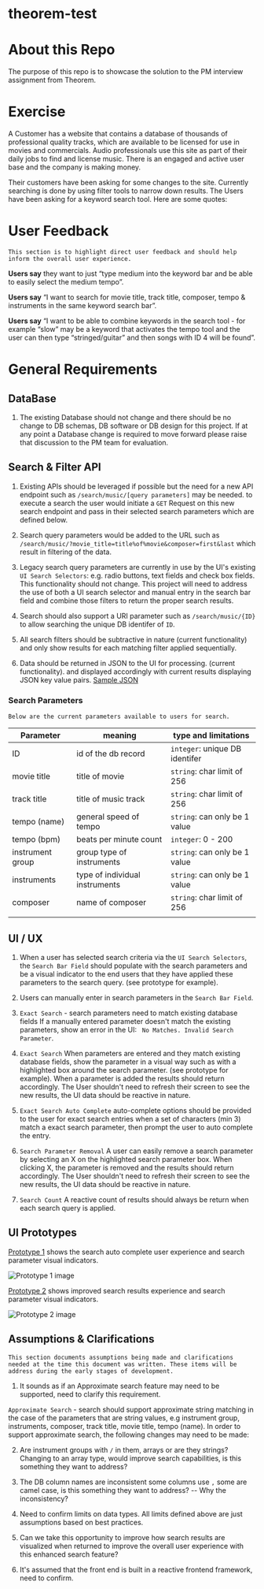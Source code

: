 # theorem-test

# About this Repo

The purpose of this repo is to showcase the solution to the PM interview assignment from Theorem. 


# Exercise 

A Customer has a website that contains a database of thousands of professional quality tracks, which are available to be licensed for use in movies and commercials. Audio professionals use this site as part of their daily jobs to find and license music. There is an engaged and active user base and the company is making money.

Their customers have been asking for some changes to the site. Currently searching is done by using filter tools to narrow down results. The Users have been asking for a keyword search tool. Here are some quotes:

# User Feedback

```
This section is to highlight direct user feedback and should help inform the overall user experience.
```

**Users say** they want to just “type medium into the keyword bar and be able to easily
select the medium tempo”.

**Users say** “I want to search for movie title, track title, composer, tempo & instruments in the same keyword search bar”.

**Users say** “I want to be able to combine keywords in the search tool - for example “slow” may be a keyword that activates the tempo tool and the user can then type
“stringed/guitar” and then songs with ID 4 will be found”.


# General Requirements

## DataBase 

1. The existing Database should not change and there should be no change to DB schemas, DB software or DB design for this project. If at any point a Database change is required to move forward please raise that discussion to the PM team for evaluation. 

## Search & Filter API

1. Existing APIs should be leveraged if possible but the need for a new API endpoint such as  `/search/music/[query parameters]` may be needed.  to execute a search the user would initiate a `GET` Request on this new search endpoint and pass in their selected search parameters which are defined below.

2. Search query parameters would be added to the URL such as `/search/music/?movie_title=title%of%movie&composer=first&last` which result in filtering of the data.   

2. Legacy search query parameters are currently in use by the UI's existing `UI Search Selectors`: e.g. radio buttons,  text fields and check box fields. This functionality should not change. This project will need to address the use of both a UI search selector and manual entry in the search bar field and combine those filters to return the proper search results.

3. Search should also support a URI parameter such as `/search/music/{ID}` to allow searching the unique DB identifer of `ID`. 

3. All search filters should be subtractive in nature (current functionality) and only show results for each matching filter applied sequentially. 

4. Data should be returned in JSON to the UI for processing. (current functionality). and displayed accordingly with current results displaying JSON key value pairs. [Sample JSON](sample.json)


### Search Parameters

```
Below are the current parameters available to users for search.
```

| Parameter |  meaning |type and limitations |
|---|---|---|
| ID    | id of the db record  |  `integer`: unique DB identifer    |
| movie title  | title of movie   | `string`: char limit of 256   |
| track title | title of music track   | `string`: char limit of 256  |
| tempo (name)  | general speed of tempo  | `string`: can only be 1 value|
| tempo (bpm)   |beats per minute count   | `integer`: 0 - 200 |
| instrument group  | group type of instruments | `string`: can only be 1 value |
| instruments  | type of individual instruments | `string`: can only be 1 value  |
| composer  |name of composer   |`string`: char limit of 256  |
|   |   |   |


## UI / UX 

1. When a user has selected search criteria via the `UI Search Selectors`, the `Search Bar Field` should populate with the search parameters and be a visual indicator to the end users that they have applied these parameters to the search query. (see prototype for example).

2. Users can manually enter in search parameters in the `Search Bar Field`. 

5. `Exact Search` - search parameters need to match existing database fields If a manually entered parameter doesn't match the existing parameters, show an error in the UI: ` No Matches. Invalid Search Parameter`. 

3. `Exact Search` When parameters are entered and they match existing database fields, show the parameter in a visual way such as with a highlighted box around the search parameter. (see prototype for example). When a parameter is added the results should return accordingly. The User shouldn't need to refresh their screen to see the new results, the UI data should be reactive in nature. 

3. `Exact Search Auto Complete` auto-complete options should be provided to the user for exact search entries when a set of characters (min 3) match a exact search parameter, then prompt the user to auto complete the entry. 

4. `Search Parameter Removal` A user can easily remove a search parameter by selecting an X on the highlighted search parameter box. When clicking X, the parameter is removed and the results should return accordingly.  The User shouldn't need to refresh their screen to see the new results, the UI data should be reactive in nature. 

6. `Search Count` A reactive count of results should always be return when each search query is applied. 


## UI Prototypes 

[Prototype 1](images/prototype1.png) shows the search auto complete user experience and search parameter visual indicators. 

![Prototype 1 image](images/prototype1.png)

[Prototype 2](images/prototype2.png) shows improved search results experience and search parameter visual indicators.

![Prototype 2 image](images/prototype2.png)


## Assumptions & Clarifications 

```
This section documents assumptions being made and clarifications needed at the time this document was written. These items will be address during the early stages of development.
``` 

1. It sounds as if an Approximate search feature may need to be supported, need to clarify this requirement. 

 `Approximate Search` - search should support approximate string matching in the case of the parameters that are string values, e.g instrument group, instruments, composer, track title, movie title, tempo (name).  In order to support approximate search, the following changes may need to be made: 

 2. Are instrument groups with `/` in them, arrays or are they strings? Changing to an array type, would improve search capabilities, is this something they want to address? 

 3. The DB column names are inconsistent some columns use `,` some are camel case, is this something they want to address?  -- Why the inconsistency? 

 4. Need to confirm limits on data types. All limits defined above are just assumptions based on best practices.

 5. Can we take this opportunity to improve how search results are visualized when returned to improve
 the overall user experience with this enhanced search feature? 

 6. It's assumed that the front end is built in a reactive frontend framework, need to confirm. 
